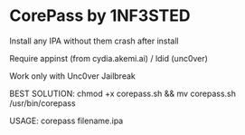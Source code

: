 # CorePass by 1NF3STED
Install any IPA without them crash after install


Require appinst (from cydia.akemi.ai) / ldid (unc0ver)


Work only with Unc0ver Jailbreak

BEST SOLUTION:
chmod +x corepass.sh &&
mv corepass.sh /usr/bin/corepass

USAGE:
corepass filename.ipa 
